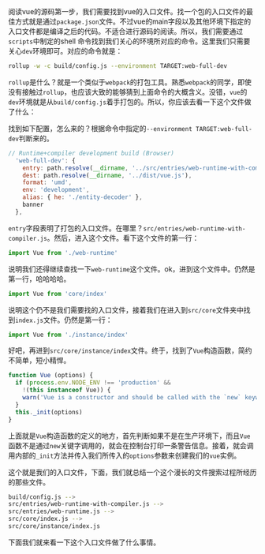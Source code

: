 阅读vue的源码第一步，我们需要找到vue的入口文件。找一个包的入口文件的最佳方式就是通过`package.json`文件。不过vue的main字段以及其他环境下指定的入口文件都是编译之后的代码。不适合进行源码的阅读。所以，我们需要通过`scripts`中制定的shell 命令找到我们关心的环境所对应的命令。这里我们只需要关心`dev`环境即可。对应的命令就是：

```bash
rollup -w -c build/config.js --environment TARGET:web-full-dev
```

`rollup`是什么？就是一个类似于`webpack`的打包工具。熟悉`webpack`的同学，即使没有接触过`rollup`，也应该大致的能够猜到上面命令的大概含义。没错，`vue`的`dev`环境就是从`build/config.js`着手打包的。所以，你应该去看一下这个文件做了什么：

找到如下配置，怎么来的？根据命令中指定的`--environment TARGET:web-full-dev`判断来的。

```js
// Runtime+compiler development build (Browser)
  'web-full-dev': {
    entry: path.resolve(__dirname, '../src/entries/web-runtime-with-compiler.js'),
    dest: path.resolve(__dirname, '../dist/vue.js'),
    format: 'umd',
    env: 'development',
    alias: { he: './entity-decoder' },
    banner
  },
```

`entry`字段表明了打包的入口文件。在哪里？`src/entries/web-runtime-with-compiler.js`。然后，进入这个文件。看下这个文件的第一行：
```js
import Vue from './web-runtime'
```
说明我们还得继续查找一下`web-runtime`这个文件。ok，进到这个文件中。仍然是第一行，哈哈哈哈。

```js
import Vue from 'core/index'
```
说明这个仍不是我们需要找的入口文件，接着我们在进入到`src/core`文件夹中找到`index.js`文件。仍然是第一行：

```js
import Vue from './instance/index'
```

好吧，再进到`src/core/instance/index`文件。终于，找到了`Vue`构造函数，简约不简单，短小精悍。

```js
function Vue (options) {
  if (process.env.NODE_ENV !== 'production' &&
    !(this instanceof Vue)) {
    warn('Vue is a constructor and should be called with the `new` keyword')
  }
  this._init(options)
}
```
上面就是`Vue`构造函数的定义的地方，首先判断如果不是在生产环境下，而且`Vue`函数不是通过`new`关键字调用的，就会在控制台打印一条警告信息。接着，就会调用内部的`_init`方法并传入我们所传入的`options`参数来创建我们的`vue`实例。

这个就是我们的入口文件，下面，我们就总结一个这个漫长的文件搜索过程所经历的那些文件。

```bash
build/config.js --> 
src/entries/web-runtime-with-compiler.js -->
src/entries/web-runtime.js -->
src/core/index.js -->
src/core/instance/index.js
```

下面我们就来看一下这个入口文件做了什么事情。